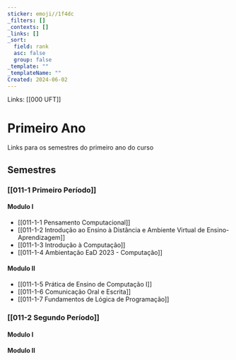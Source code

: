 ```yaml
---
sticker: emoji//1f4dc
_filters: []
_contexts: []
_links: []
_sort:
  field: rank
  asc: false
  group: false
_template: ""
_templateName: ""
Created: 2024-06-02
---
```

Links: [[000 UFT]]

# Primeiro Ano
Links para os semestres do primeiro ano do curso

## Semestres
### [[011-1 Primeiro Período]]
####  **Modulo I**
- [[011-1-1 Pensamento Computacional]]
- [[011-1-2 Introdução ao Ensino à Distância e Ambiente Virtual de Ensino-Aprendizagem]] 
- [[011-1-3 Introdução à Computação]]
- [[011-1-4 Ambientação EaD 2023 - Computação]]
####  **Modulo II**
 - [[011-1-5 Prática de Ensino de Computação I]]
- [[011-1-6 Comunicação Oral e Escrita]]
- [[011-1-7 Fundamentos de Lógica de Programação]]

### [[011-2 Segundo Período]]

####  **Modulo I**

####  **Modulo II**
